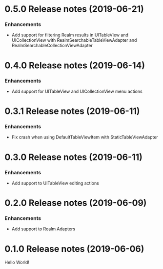 0.5.0 Release notes (2019-06-21)
=============================================================
### Enhancements
* Add support for filtering Realm results in UITableView and UICollectionView with RealmSearchableTableViewAdapter and RealmSearchableCollectionViewAdapter

0.4.0 Release notes (2019-06-14)
=============================================================
### Enhancements
* Add support for UITableView and UICollectionView menu actions

0.3.1 Release notes (2019-06-11)
=============================================================
### Enhancements
* Fix crash when using DefaultTableViewItem with StaticTableViewAdapter

0.3.0 Release notes (2019-06-11)
=============================================================
### Enhancements
* Add support to UITableView editing actions

0.2.0 Release notes (2019-06-09)
=============================================================
### Enhancements
* Add support to Realm Adapters

0.1.0 Release notes (2019-06-06)
=============================================================
Hello World!
